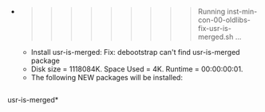 * >>>>>>>>> Running inst-min-con-00-oldlibs-fix-usr-is-merged.sh ...
  * Install usr-is-merged: Fix: debootstrap can't find usr-is-merged package
  * Disk size = 1118084K. Space Used = 4K. Runtime = 00:00:00:01.
  * The following NEW packages will be installed:
  ```bash
usr-is-merged*
  ```
